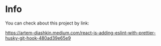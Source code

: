 # Info

You can check about this project by link:

https://artem-diashkin.medium.com/react-js-adding-eslint-with-prettier-husky-git-hook-480ad39e65e9
